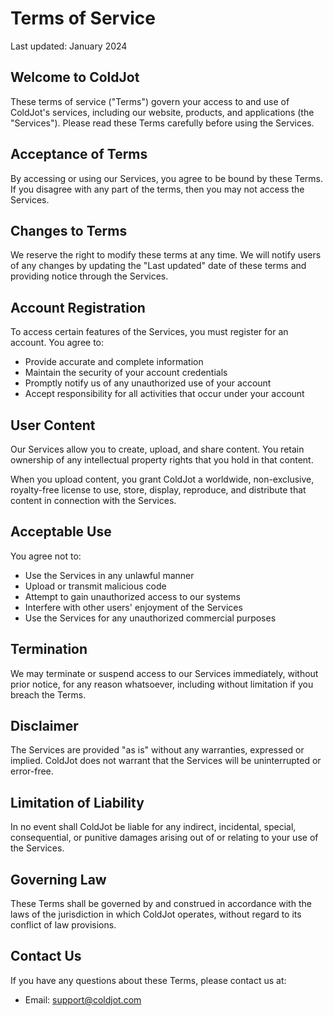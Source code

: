 # Terms of Service

Last updated: January 2024

## Welcome to ColdJot

These terms of service ("Terms") govern your access to and use of ColdJot's services, including our website, products, and applications (the "Services"). Please read these Terms carefully before using the Services.

## Acceptance of Terms

By accessing or using our Services, you agree to be bound by these Terms. If you disagree with any part of the terms, then you may not access the Services.

## Changes to Terms

We reserve the right to modify these terms at any time. We will notify users of any changes by updating the "Last updated" date of these terms and providing notice through the Services.

## Account Registration

To access certain features of the Services, you must register for an account. You agree to:

- Provide accurate and complete information
- Maintain the security of your account credentials
- Promptly notify us of any unauthorized use of your account
- Accept responsibility for all activities that occur under your account

## User Content

Our Services allow you to create, upload, and share content. You retain ownership of any intellectual property rights that you hold in that content.

When you upload content, you grant ColdJot a worldwide, non-exclusive, royalty-free license to use, store, display, reproduce, and distribute that content in connection with the Services.

## Acceptable Use

You agree not to:

- Use the Services in any unlawful manner
- Upload or transmit malicious code
- Attempt to gain unauthorized access to our systems
- Interfere with other users' enjoyment of the Services
- Use the Services for any unauthorized commercial purposes

## Termination

We may terminate or suspend access to our Services immediately, without prior notice, for any reason whatsoever, including without limitation if you breach the Terms.

## Disclaimer

The Services are provided "as is" without any warranties, expressed or implied. ColdJot does not warrant that the Services will be uninterrupted or error-free.

## Limitation of Liability

In no event shall ColdJot be liable for any indirect, incidental, special, consequential, or punitive damages arising out of or relating to your use of the Services.

## Governing Law

These Terms shall be governed by and construed in accordance with the laws of the jurisdiction in which ColdJot operates, without regard to its conflict of law provisions.

## Contact Us

If you have any questions about these Terms, please contact us at:

- Email: support@coldjot.com
